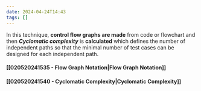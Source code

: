 ```yaml
---
date: 2024-04-24T14:43
tags: []
---
```

In this technique, **control flow graphs are made** from code or flowchart and then ***Cyclomatic complexity*** is **calculated** which defines the number of independent paths so that the minimal number of test cases can be designed for each independent path. 
#### [[020520241535 - Flow Graph Notation|Flow Graph Notation]]
#### [[020520241540 - Cyclomatic Complexity|Cyclomatic Complexity]]
